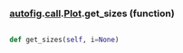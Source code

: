 ### [autofig](autofig.md).[call](autofig.call.md).[Plot](autofig.call.Plot.md).get_sizes (function)


```py

def get_sizes(self, i=None)

```



